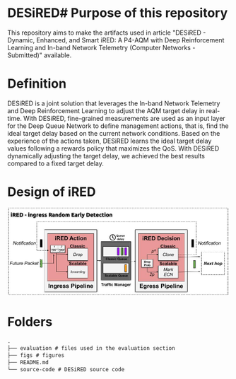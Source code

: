 # DESiRED# Purpose of this repository
This repository aims to make the artifacts used in article "DESiRED - Dynamic, Enhanced, and Smart iRED: A P4-AQM with Deep Reinforcement Learning and In-band Network Telemetry (Computer Networks - Submitted)" available.

# Definition
DESiRED is a joint solution that leverages the In-band Network Telemetry and Deep Reinforcement Learning to adjust the AQM target delay in real-time.  With DESiRED, fine-grained measurements are used as an input layer for the Deep Queue Network to define management actions, that is, find the ideal target delay based on the current network conditions. Based on the experience of the actions taken, DESiRED learns the ideal target delay values following a rewards policy that maximizes the QoS. With DESiRED dynamically adjusting the target delay, we achieved the best results compared to a fixed target delay.

# Design of iRED
![alt-text](https://github.com/dcomp-leris/iRED_TNSM/blob/main/figs/iRED.jpg)

# Folders
```console
.
├── evaluation # files used in the evaluation section
├── figs # figures
├── README.md
└── source-code # DESiRED source code 
```

